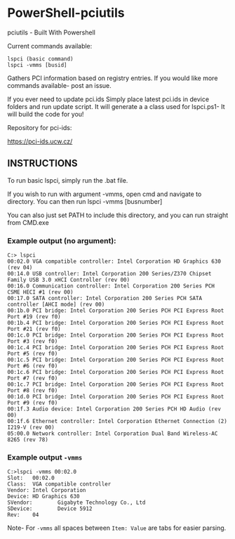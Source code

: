 # PowerShell-pciutils
pciutils - Built With Powershell

Current commands available:

```
lspci (basic command)
lspci -vmms [busid] 
```

Gathers PCI information based on registry entries. If you would like more commands available- post an issue.

If you ever need to update pci.ids
Simply place latest pci.ids in device folders
and run update script. It will generate a
a class used for lspci.ps1- It will build
the code for you!

Repository for pci-ids:

https://pci-ids.ucw.cz/

## INSTRUCTIONS

To run basic lspci, simply run the .bat file.

If you wish to run with argument -vmms, open cmd and navigate
to directory. You can then run lspci -vmms [busnumber]

You can also just set PATH to include this directory, and you can run straight from CMD.exe

### Example output (no argument):

```
C:> lspci 
00:02.0 VGA compatible controller: Intel Corporation HD Graphics 630 (rev 04)
00:14.0 USB controller: Intel Corporation 200 Series/Z370 Chipset Family USB 3.0 xHCI Controller (rev 00)
00:16.0 Communication controller: Intel Corporation 200 Series PCH CSME HECI #1 (rev 00)
00:17.0 SATA controller: Intel Corporation 200 Series PCH SATA controller [AHCI mode] (rev 00)
00:1b.0 PCI bridge: Intel Corporation 200 Series PCH PCI Express Root Port #19 (rev f0)
00:1b.4 PCI bridge: Intel Corporation 200 Series PCH PCI Express Root Port #21 (rev f0)
00:1c.0 PCI bridge: Intel Corporation 200 Series PCH PCI Express Root Port #3 (rev f0)
00:1c.4 PCI bridge: Intel Corporation 200 Series PCH PCI Express Root Port #5 (rev f0)
00:1c.5 PCI bridge: Intel Corporation 200 Series PCH PCI Express Root Port #6 (rev f0)
00:1c.6 PCI bridge: Intel Corporation 200 Series PCH PCI Express Root Port #7 (rev f0)
00:1c.7 PCI bridge: Intel Corporation 200 Series PCH PCI Express Root Port #8 (rev f0)
00:1d.0 PCI bridge: Intel Corporation 200 Series PCH PCI Express Root Port #9 (rev f0)
00:1f.3 Audio device: Intel Corporation 200 Series PCH HD Audio (rev 00)
00:1f.6 Ethernet controller: Intel Corporation Ethernet Connection (2) I219-V (rev 00)
05:00.0 Network controller: Intel Corporation Dual Band Wireless-AC 8265 (rev 78)
```

### Example output ``-vmms``

```
C:>lspci -vmms 00:02.0
Slot:   00:02.0
Class:  VGA compatible controller
Vendor: Intel Corporation
Device: HD Graphics 630
SVendor:        Gigabyte Technology Co., Ltd
SDevice:        Device 5912
Rev:    04
```

Note- For ``-vmms`` all spaces between ``Item: Value`` are tabs for easier parsing.
